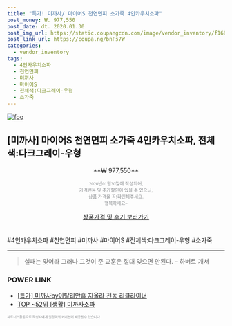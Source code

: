 ```yaml
--- 
title: "특가! 미까사/ 마이어S 천연면피 소가죽 4인카우치소파" 
post_money: ₩. 977,550 
post_date: dt. 2020.01.30 
post_img_url: https://static.coupangcdn.com/image/vendor_inventory/f168/f92bec6bddae9e011e5888d2b1b1f4f8d0e0535e04778ee3ebe7138198f3.jpg 
post_link_url: https://coupa.ng/bnFs7W 
categories: 
  - vendor_inventory 
tags: 
  - 4인카우치소파 
  - 천연면피 
  - 미까사 
  - 마이어S 
  - 전체색:다크그레이-우형 
  - 소가죽 
--- 
```

[![foo](https://static.coupangcdn.com/image/vendor_inventory/f168/f92bec6bddae9e011e5888d2b1b1f4f8d0e0535e04778ee3ebe7138198f3.jpg)](https://coupa.ng/bnFs7W) 

## [미까사] 마이어S 천연면피 소가죽 4인카우치소파, 전체색:다크그레이-우형 
<p style="text-align: center;">**₩ 977,550**</p> 
<p style="text-align: center;"><span style="color: #898c8f; font-family: Georgia,Times,serif; font-size: 0.75em;">2020년01월30일에 작성되어, <br>가격변동 및 추가할인이 있을 수 있으니,<br> 상품 가격을 꼭!확인해주세요.<br>행복하세요~</span> 
</p>	 
<div markdown="0" style="text-align: center;"><a href="https://coupa.ng/bnFs7W" class="btn btn--success">상품가격 및 후기 보러가기</a></div> 
<br><br> 
  #4인카우치소파 #천연면피 #미까사 #마이어S #전체색:다크그레이-우형 #소가죽 
<hr> 

> 실패는 잊어라 그러나 그것이 준 교훈은 절대 잊으면 안된다. – 하버트 개서 


### POWER LINK

* <a href="https://blog.naver.com/sakai111/221789675394" target="_blank">[특가] 미까사by이탈리안홈 지올라 전동 리클라이너</a>
* <a href="https://blog.naver.com/an0733/221789634318" target="_blank"> TOP ~52위 [생활] 미까사소파</a>

<span style="color: #898c8f; font-family: Georgia,Times,serif; font-size: 0.55em;">파트너스활동으로 작성자에게 일정액의 커미션이 제공될수 있습니다.</span> 
